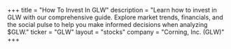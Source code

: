 +++
title = "How To Invest In GLW"
description = "Learn how to invest in GLW with our comprehensive guide. Explore market trends, financials, and the social pulse to help you make informed decisions when analyzing $GLW."
ticker = "GLW"
layout = "stocks"
company = "Corning, Inc. (GLW)"
+++

